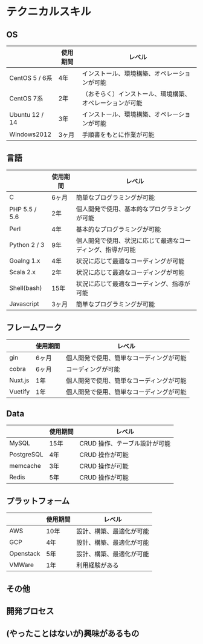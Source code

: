 # テクニカルスキル
## OS

|                | 使用期間 | レベル                                                   |
| -------------- | -------- | -------------------------------------------------------- |
| CentOS 5 / 6系 | 4年      | インストール、環境構築、オペレーションが可能             |
| CentOS 7系     | 2年      | （おそらく）インストール、環境構築、オペレーションが可能 |
| Ubuntu 12 / 14 | 3年      | インストール、環境構築、オペレーションが可能             |
| Windows2012    | 3ヶ月    | 手順書をもとに作業が可能                                 |

## 言語

|               | 使用期間 | レベル                                       |
| ------------- | -------------  | -------------------------------------------- |
| C          | 6ヶ月 | 簡単なプログラミングが可能 |
| PHP 5.5 / 5.6       | 2年    | 個人開発で使用、基本的なプログラミングが可能 |
| Perl          | 4年 | 基本的なプログラミングが可能 |
| Python 2 / 3       | 9年    | 個人開発で使用、状況に応じて最適なコーディング、指導が可能 |
| Goalng 1.x       | 4年    | 状況に応じて最適なコーディングが可能 |
| Scala 2.x       | 2年  | 状況に応じて最適なコーディングが可能     |
| Shell(bash)  | 15年 | 状況に応じて最適なコーディング、指導が可能 |
| Javascript  | 3ヶ月 | 簡単なプログラミングが可能 |


## フレームワーク

|               | 使用期間 | レベル                                       |
| ------------- | -------------  | -------------------------------------------- |
| gin          | 6ヶ月 | 個人開発で使用、簡単なコーディングが可能 |
| cobra          | 6ヶ月 | コーディングが可能 |
| Nuxt.js          | 1年 | 個人開発で使用、簡単なコーディングが可能 |
| Vuetify          | 1年 | 個人開発で使用、簡単なコーディングが可能 |

## Data

|               | 使用期間 | レベル                                       |
| ------------- | -------------  | -------------------------------------------- |
| MySQL        | 15年  | CRUD 操作、テーブル設計が可能 |
| PostgreSQL       | 4年  | CRUD 操作が可能 |
| memcache        | 3年  | CRUD 操作が可能 |
| Redis        | 5年  | CRUD 操作が可能 |


## プラットフォーム

|               | 使用期間 | レベル                                       |
| ------------- | -------------  | -------------------------------------------- |
| AWS       | 10年  | 設計、構築、最適化が可能 |
| GCP     | 4年  | 設計、構築、最適化が可能 |
| Openstack     | 5年  | 設計、構築、最適化が可能 |
| VMWare     | 1年  | 利用経験がある |

## その他




## 開発プロセス

## (やったことはないが)興味があるもの
